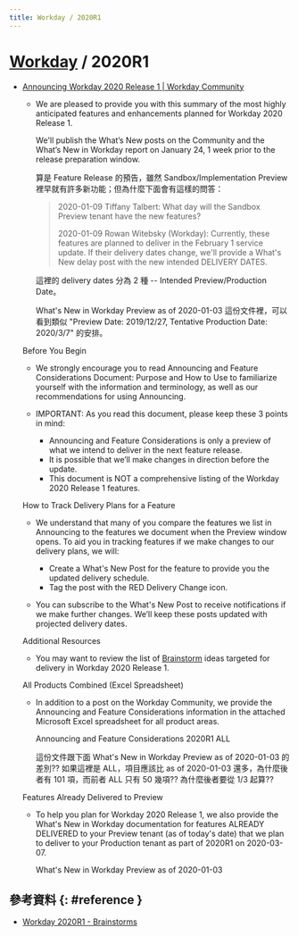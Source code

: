 ```yaml
---
title: Workday / 2020R1
---
```

# [Workday](workday-update.md) / 2020R1

  - [Announcing Workday 2020 Release 1 \| Workday Community](https://community.workday.com/articles/607165)

      - We are pleased to provide you with this summary of the most highly anticipated features and enhancements planned for Workday 2020 Release 1.

        We'll publish the What’s New posts on the Community and the What’s New in Workday report on January 24, 1 week prior to the release preparation window.

        算是 Feature Release 的預告，雖然 Sandbox/Implementation Preview 裡早就有許多新功能；但為什麼下面會有這樣的問答：

        > 2020-01-09 Tiffany Talbert: What day will the Sandbox Preview tenant have the new features?
        >
        > 2020-01-09 Rowan Witebsky (Workday): Currently, these features are planned to deliver in the February 1 service update. If their delivery dates change, we'll provide a What's New delay post with the new intended DELIVERY DATES.

        這裡的 delivery dates 分為 2 種 -- Intended Preview/Production Date。

        What's New in Workday Preview as of 2020-01-03 這份文件裡，可以看到類似 "Preview Date: 2019/12/27, Tentative Production Date: 2020/3/7" 的安排。

    Before You Begin

      - We strongly encourage you to read Announcing and Feature Considerations Document: Purpose and How to Use to familiarize yourself with the information and terminology, as well as our recommendations for using Announcing.

      - IMPORTANT: As you read this document, please keep these 3 points in mind:

          - Announcing and Feature Considerations is only a preview of what we intend to deliver in the next feature release.
          - It is possible that we’ll make changes in direction before the update.
          - This document is NOT a comprehensive listing of the Workday 2020 Release 1 features.

    How to Track Delivery Plans for a Feature

      - We understand that many of you compare the features we list in Announcing to the features we document when the Preview window opens. To aid you in tracking features if we make changes to our delivery plans, we will:

          - Create a What's New Post for the feature to provide you the updated delivery schedule.
          - Tag the post with the RED Delivery Change icon.

      - You can subscribe to the What's New Post to receive notifications if we make further changes. We’ll keep these posts updated with projected delivery dates.

    Additional Resources

      - You may want to review the list of [Brainstorm](https://community.workday.com/brainstorms?f%5B0%5D=release%3A4916) ideas targeted for delivery in Workday 2020 Release 1.

    All Products Combined (Excel Spreadsheet)

      - In addition to a post on the Workday Community, we provide the Announcing and Feature Considerations information in the attached Microsoft Excel spreadsheet for all product areas.

        Announcing and Feature Considerations 2020R1 ALL

        這份文件跟下面 What's New in Workday Preview as of 2020-01-03 的差別?? 如果這裡是 ALL，項目應該比 as of 2020-01-03 還多，為什麼後者有 101 項，而前者 ALL 只有 50 幾項?? 為什麼後者要從 1/3 起算??

    Features Already Delivered to Preview

      - To help you plan for Workday 2020 Release 1, we also provide the What's New in Workday documentation for features ALREADY DELIVERED to your Preview tenant (as of today's date) that we plan to deliver to your Production tenant as part of 2020R1 on 2020-03-07.

        What's New in Workday Preview as of 2020-01-03

## 參考資料 {: #reference }

  - [Workday 2020R1 - Brainstorms](https://community.workday.com/brainstorms?f%5B0%5D=release%3A4916)
